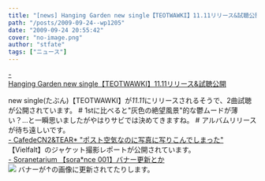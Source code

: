 ```yaml
---
title: "[news] Hanging Garden new single【TEOTWAWKI】11.11リリース&試聴公開"
path: "/posts/2009-09-24--wp1205"
date: "2009-09-24 20:55:42"
cover: "no-image.png"
author: "stfate"
tags: ["ニュース"]
---
```


<style type="text/css">
<!--
p {white-space: pre-wrap};
-->
</style>

<a class="topics" href="http://www.hanging-garden.net/" target="_blank">- Hanging Garden new single【TEOTWAWKI】11.11リリース&試聴公開</a>
<div class="news">new single(たぶん)【TEOTWAWKI】が<em>11.11</em>にリリースされるそうで、2曲試聴が公開されています。
# 1stに比べると"灰色の絶望風景"的な鬱ムードが薄い？…と一瞬思いましたがやはりサビでは決めてきますね。
# アルバムリリースが待ち遠しいです。</div>
<a class="topics" href="http://homepage2.nifty.com/cn2/" target="_blank">- CafedeCN2&TEAR* "ポスト空気なのに写真に写りこんでしまった"</a>
<div class="news">【Vielfalt】のジャケット撮影レポートが公開されています。</div>
<a class="topics" href="http://soranetarium.com/" target="_blank">- Soranetarium 【sora*nce 001】バナー更新とか</a>
<div class="news"><a href="http://garden.soranetarium.com/" target="_blank"><img src="http://garden.soranetarium.com/sorance001/bana_sorance500-100.jpg"></a>
バナーが↑の画像に更新されてたりします。</div>
